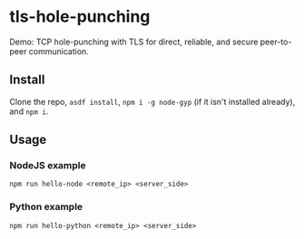 # tls-hole-punching

Demo: TCP hole-punching with TLS for direct, reliable, and secure peer-to-peer communication.

## Install

Clone the repo, `asdf install`, `npm i -g node-gyp` (if it isn't installed already), and `npm i`.

## Usage

### NodeJS example

`npm run hello-node <remote_ip> <server_side>`

### Python example

`npm run hello-python <remote_ip> <server_side>`
